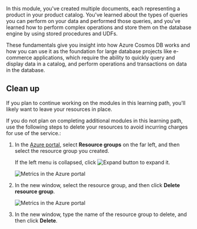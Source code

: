In this module, you've created multiple documents, each representing a product in your product catalog. You've learned about the types of queries you can perform on your data and performed those queries, and you've learned how to perform complex operations and store them on the database engine by using stored procedures and UDFs. 

These fundamentals give you insight into how Azure Cosmos DB works and how you can use it as the foundation for large database projects like e-commerce applications, which require the ability to quickly query and display data in a catalog, and perform operations and transactions on data in the database.

## Clean up
<!---TODO: Update for sandbox?--->

If you plan to continue working on the modules in this learning path, you'll likely want to leave your resources in place.

If you do not plan on completing additional modules in this learning path, use the following steps to delete your resources to avoid incurring charges for use of the service.:

1. In the [Azure portal](https://portal.azure.com/?azure-portal=true), select **Resource groups** on the far left, and then select the resource group you created.  

    If the left menu is collapsed, click ![Expand button](../media/7-expand.png) to expand it.

   ![Metrics in the Azure portal](../media/7-delete-resources-select.png)

1. In the new window, select the resource group, and then click **Delete resource group**.

   ![Metrics in the Azure portal](../media/7-delete-resources.png)

1. In the new window, type the name of the resource group to delete, and then click **Delete**.
